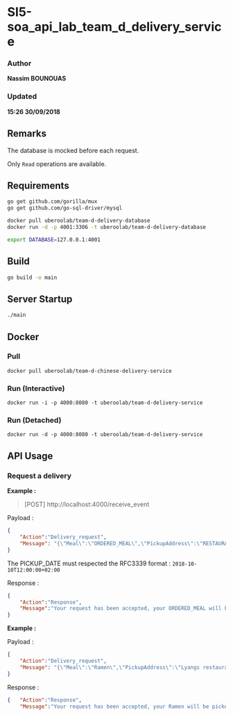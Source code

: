 # SI5-soa_api_lab_team_d_delivery_service


### Author
__Nassim BOUNOUAS__
### Updated
__15:26 30/09/2018__

## Remarks

The database is mocked before each request.

Only `Read` operations are available.

## Requirements

```bash
go get github.com/gorilla/mux
go get github.com/go-sql-driver/mysql

docker pull uberoolab/team-d-delivery-database
docker run -d -p 4001:3306 -t uberoolab/team-d-delivery-database

export DATABASE=127.0.0.1:4001
```

## Build

```bash
go build -o main
```
## Server Startup

```bash
./main
```

## Docker

### Pull
`docker pull uberoolab/team-d-chinese-delivery-service`

### Run (Interactive)
`docker run -i -p 4000:8080 -t uberoolab/team-d-delivery-service`

### Run (Detached)
`docker run -d -p 4000:8080 -t uberoolab/team-d-delivery-service`

## API Usage

### Request a delivery

__Example :__

> [POST] http://localhost:4000/receive_event

Payload :
```json
{
    "Action":"Delivery_request",
    "Message": "{\"Meal\":\"ORDERED_MEAL\",\"PickupAddress\":\"RESTAURANT_ADRESS\",\"PickUpDate\":\"PICKUP_DATE\",\"Client\":\"CLIENT_NAME\",\"DeliveryAdress\":\"DELIVERY_ADRESS\"}"
}
```
The PICKUP_DATE must respected the RFC3339 format : ```2018-10-10T12:00:00+02:00```

Response :
```json
{
    "Action":"Response",
    "Message":"Your request has been accepted, your ORDERED_MEAL will be picked up from RESTAURANT_ADRESS at PICKUP_DATE and delivered to DELIVERY_ADRESS"
}
```

__Example :__

Payload :
```json
{
    "Action":"Delivery_request",
    "Message": "{\"Meal\":\"Ramen\",\"PickupAddress\":\"Lyangs restaurant\",\"PickUpDate\":\"2018-10-10T12:00:00+02:00\",\"Client\":\"Philippe C.\",\"DeliveryAdress\":\"Polytech Nice Sophia\"}"
}
```

Response :
```json
{   "Action":"Response",
    "Message":"Your request has been accepted, your Ramen will be picked up from Lyangs restaurant at 2018-10-10T12:00:00+02:00 and delivered to Polytech Nice Sophia"}
```